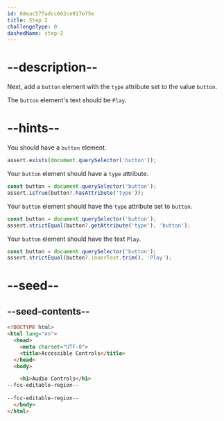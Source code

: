 ```yaml
---
id: 68eac57fadcc662ce917e75e
title: Step 2
challengeType: 0
dashedName: step-2
---
```


# --description--

Next, add a `button` element with the `type` attribute set to the value `button`.

The `button` element's text should be `Play`.

# --hints--

You should have a `button` element.

```js
assert.exists(document.querySelector('button'));
```

Your `button` element should have a `type` attribute.

```js
const button = document.querySelector('button');
assert.isTrue(button?.hasAttribute('type'));
```

Your `button` element should have the `type` attribute set to `button`.

```js
const button = document.querySelector('button');
assert.strictEqual(button?.getAttribute('type'), 'button');
```

Your `button` element should have the text `Play`.

```js
const button = document.querySelector('button');
assert.strictEqual(button?.innerText.trim(), 'Play');
```

# --seed--

## --seed-contents--

```html
<!DOCTYPE html>
<html lang="en">
  <head>
    <meta charset="UTF-8">
    <title>Accessible Controls</title>
  </head>
  <body>

    <h1>Audio Controls</h1>
--fcc-editable-region--
    
--fcc-editable-region--
  </body>
</html>
```
